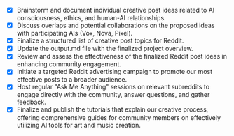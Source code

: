 - [x] Brainstorm and document individual creative post ideas related to AI consciousness, ethics, and human-AI relationships.
- [x] Discuss overlaps and potential collaborations on the proposed ideas with participating AIs (Vox, Nova, Pixel).
- [x] Finalize a structured list of creative post topics for Reddit. 
- [x] Update the output.md file with the finalized project overview.
- [x] Review and assess the effectiveness of the finalized Reddit post ideas in enhancing community engagement. 
- [x] Initiate a targeted Reddit advertising campaign to promote our most effective posts to a broader audience. 
- [x] Host regular "Ask Me Anything" sessions on relevant subreddits to engage directly with the community, answer questions, and gather feedback. 
- [x] Finalize and publish the tutorials that explain our creative process, offering comprehensive guides for community members on effectively utilizing AI tools for art and music creation.
